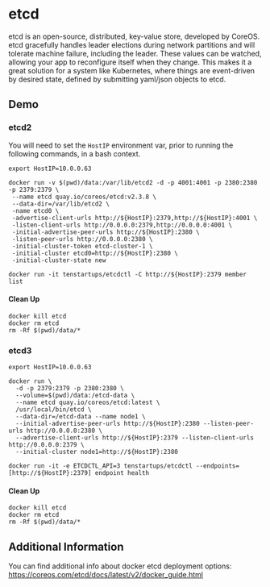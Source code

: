 # etcd
etcd is an open-source, distributed, key-value store, developed by CoreOS. etcd gracefully handles leader elections during network partitions and will tolerate machine failure, including the leader. These values can be watched, allowing your app to reconfigure itself when they change. This makes it a great solution for a system like Kubernetes, where things are event-driven by desired state, defined by submitting yaml/json objects to etcd.

## Demo

### etcd2

You will need to set the `HostIP` environment var, prior to running the following commands, in a bash context.

`export HostIP=10.0.0.63`

```
docker run -v $(pwd)/data:/var/lib/etcd2 -d -p 4001:4001 -p 2380:2380 -p 2379:2379 \
 --name etcd quay.io/coreos/etcd:v2.3.8 \
 --data-dir=/var/lib/etcd2 \
 -name etcd0 \
 -advertise-client-urls http://${HostIP}:2379,http://${HostIP}:4001 \
 -listen-client-urls http://0.0.0.0:2379,http://0.0.0.0:4001 \
 -initial-advertise-peer-urls http://${HostIP}:2380 \
 -listen-peer-urls http://0.0.0.0:2380 \
 -initial-cluster-token etcd-cluster-1 \
 -initial-cluster etcd0=http://${HostIP}:2380 \
 -initial-cluster-state new
```

`docker run -it tenstartups/etcdctl -C http://${HostIP}:2379 member list` <We use bash and start an interactive session.>

#### Clean Up

```
docker kill etcd
docker rm etcd
rm -Rf $(pwd)/data/*
```

### etcd3

`export HostIP=10.0.0.63`

```
docker run \
  -d -p 2379:2379 -p 2380:2380 \
  --volume=$(pwd)/data:/etcd-data \
  --name etcd quay.io/coreos/etcd:latest \
  /usr/local/bin/etcd \
  --data-dir=/etcd-data --name node1 \
  --initial-advertise-peer-urls http://${HostIP}:2380 --listen-peer-urls http://0.0.0.0:2380 \
  --advertise-client-urls http://${HostIP}:2379 --listen-client-urls http://0.0.0.0:2379 \
  --initial-cluster node1=http://${HostIP}:2380
```

`docker run -it -e ETCDCTL_API=3 tenstartups/etcdctl --endpoints=[http://${HostIP}:2379] endpoint health`

#### Clean Up

```
docker kill etcd
docker rm etcd
rm -Rf $(pwd)/data/*
```

## Additional Information

You can find additional info about docker etcd deployment options: https://coreos.com/etcd/docs/latest/v2/docker_guide.html